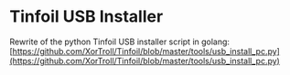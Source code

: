 # Tinfoil USB Installer
Rewrite of the python Tinfoil USB installer script in golang: 
[https://github.com/XorTroll/Tinfoil/blob/master/tools/usb_install_pc.py](https://github.com/XorTroll/Tinfoil/blob/master/tools/usb_install_pc.py)
